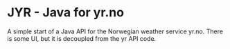# JYR - Java for yr.no


A simple start of a Java API for the Norwegian weather service yr.no.
There is some UI, but it is decoupled from the yr API code.
